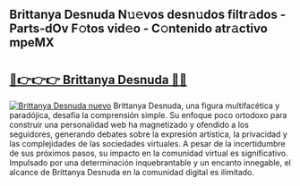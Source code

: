 ## Brittanya Desnuda N𝚞𝚎vos desn𝚞dos filtr𝚊dos - Parts-dOv F𝚘tos vid𝚎o - C𝚘ntenido atr𝚊ctivo mpeMX

# <h2><a href="http://mbcyti.tromn.icu/?c=Brittanya+Desnuda">🔗👉👉👉 Brittanya Desnuda 🔗🔗</a></h2>

[![Brittanya Desnuda nuevo](https://i.imgur.com/pEAQMta.gif)](http://mbcyti.tromn.icu/?c=Brittanya+Desnuda)
Brittanya Desnuda, una figura multifacética y paradójica, desafía la comprensión simple. Su enfoque poco ortodoxo para construir una personalidad web ha magnetizado y ofendido a los seguidores, generando debates sobre la expresión artística, la privacidad y las complejidades de las sociedades virtuales. A pesar de la incertidumbre de sus próximos pasos, su impacto en la comunidad virtual es significativo. Impulsado por una determinación inquebrantable y un encanto innegable, el alcance de Brittanya Desnuda en la comunidad digital es ilimitado.
